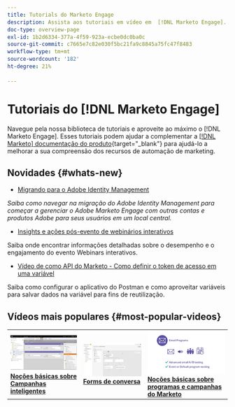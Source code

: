 ```yaml
---
title: Tutorials do Marketo Engage
description: Assista aos tutoriais em vídeo em  [!DNL Marketo Engage]. Melhore sua compreensão sobre o uso dos recursos de automação de marketing e muito mais.
doc-type: overview-page
exl-id: 1b2d6334-377a-4f59-923a-ecbe0dc0ba0c
source-git-commit: c7665e7c82e030f5bc21fa9c8845a75fc47f8483
workflow-type: tm+mt
source-wordcount: '182'
ht-degree: 21%

---
```


# Tutoriais do [!DNL Marketo Engage]

Navegue pela nossa biblioteca de tutoriais e aproveite ao máximo o [!DNL Marketo Engage]. Esses tutoriais podem ajudar a complementar a [[!DNL Marketo] documentação do produto](https://experienceleague.adobe.com/docs/marketo/using/home.html?lang=pt-BR){target="_blank"} para ajudá-lo a melhorar a sua compreensão dos recursos de automação de marketing.

<!-- <div id="recs-overview-body-1"></div>
<div id="recs-overview-body-2"></div>
<div id="recs-overview-body-3"></div>
<div id="recs-overview-body-4"></div>
<div id="recs-overview-body-5"></div>
<div id="recs-overview-body-6"></div> -->


## Novidades {#whats-new}

* [Migrando para o Adobe Identity Management](https://experienceleague.adobe.com/en/docs/marketo-learn/tutorials/fundamentals/migrating-to-adobe-identity-management)

_Saiba como navegar na migração do Adobe Identity Management para começar a gerenciar o Adobe Marketo Engage com outras contas e produtos Adobe para seus usuários em um local central._

* [Insights e ações pós-evento de webinários interativos](https://experienceleague.adobe.com/pt-br/docs/marketo-learn/tutorials/events/interactive-webinars-post-event-insights-and-actions)

Saiba onde encontrar informações detalhadas sobre o desempenho e o engajamento do evento Webinars interativos.

* [Vídeo de como API do Marketo - Como definir o token de acesso em uma variável](https://experienceleague.adobe.com/en/docs/marketo-learn/tutorials/integrations/api-set-access-token-variable)

Saiba como configurar o aplicativo do Postman e como aproveitar variáveis para salvar dados na variável para fins de reutilização.

## Vídeos mais populares {#most-popular-videos}

<table>
<tr>
<td>
<a href="https://experienceleague.adobe.com/pt-br/docs/marketo-learn/tutorials/programs-and-campaigns/smart-campaigns-101"><img alt="imagem em miniatura de Campanhas inteligentes 101" src="assets/tutorials-homepage-1.png"></a>
<div><a href="https://experienceleague.adobe.com/pt-br/docs/marketo-learn/tutorials/programs-and-campaigns/smart-campaigns-101"><strong>Noções básicas sobre Campanhas inteligentes</strong></a></div>
</td>
<td>
<a href="https://experienceleague.adobe.com/en/docs/marketo-learn/tutorials/dynamic-chat/conversational-forms"><img alt="imagem em miniatura do Conversational Forms" src="assets/tutorials-homepage-2.png"></a>
<div><a href="https://experienceleague.adobe.com/en/docs/marketo-learn/tutorials/dynamic-chat/conversational-forms"><strong>Forms de conversa</strong></a></div>
</td>
<td>
<a href="https://experienceleague.adobe.com/pt-br/docs/marketo-learn/tutorials/fundamentals/programs-and-campaigns"><img alt="Noções básicas sobre programas e campanhas do Marketo" src="assets/tutorials-homepage-3.png" /></a>
<div><a href="https://experienceleague.adobe.com/pt-br/docs/marketo-learn/tutorials/fundamentals/programs-and-campaigns"><strong>Noções básicas sobre programas e campanhas do Marketo</strong></a></div>
</td>
</tr>
</table>
